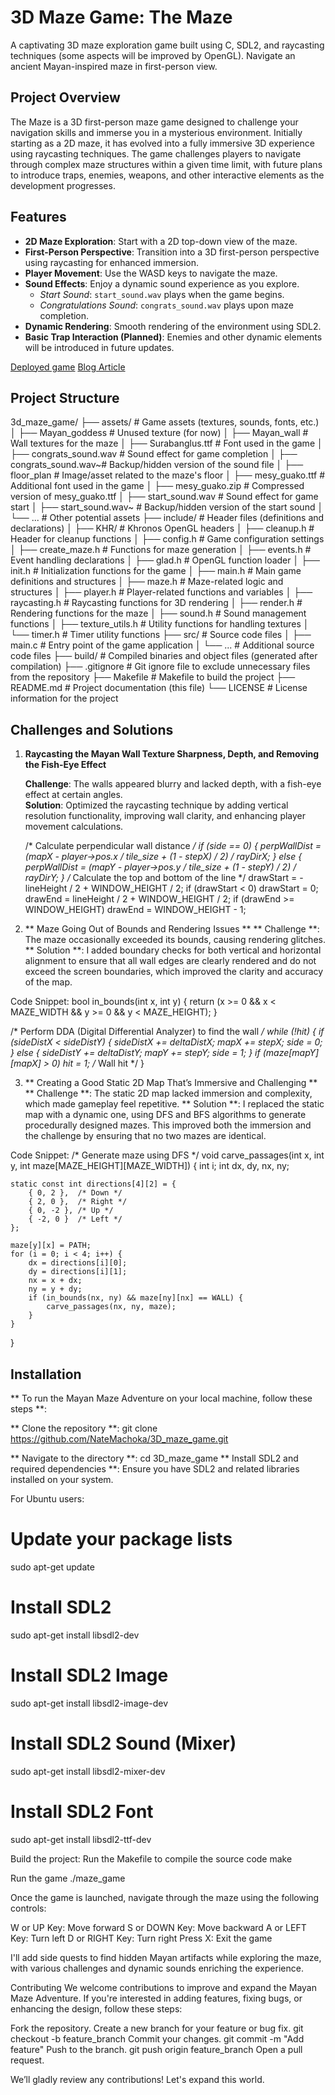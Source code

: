 # 3D Maze Game: The Maze

A captivating 3D maze exploration game built using C, SDL2, and raycasting techniques (some aspects will be improved by OpenGL). Navigate an ancient Mayan-inspired maze in first-person view.

## Project Overview

The Maze is a 3D first-person maze game designed to challenge your navigation skills and immerse you in a mysterious environment. Initially starting as a 2D maze, it has evolved into a fully immersive 3D experience using raycasting techniques. The game challenges players to navigate through complex maze structures within a given time limit, with future plans to introduce traps, enemies, weapons, and other interactive elements as the development progresses.

## Features

- **2D Maze Exploration**: Start with a 2D top-down view of the maze.
- **First-Person Perspective**: Transition into a 3D first-person perspective using raycasting for enhanced immersion.
- **Player Movement**: Use the WASD keys to navigate the maze.
- **Sound Effects**: Enjoy a dynamic sound experience as you explore.
  - *Start Sound*: `start_sound.wav` plays when the game begins.
  - *Congratulations Sound*: `congrats_sound.wav` plays upon maze completion.
- **Dynamic Rendering**: Smooth rendering of the environment using SDL2.
- **Basic Trap Interaction (Planned)**: Enemies and other dynamic elements will be introduced in future updates.

[Deployed game](https://www.youtube.com/watch?v=I0QVUDr8rtU)
[Blog Article](#add-blog-link-when-finished)

## Project Structure

3d_maze_game/
├── assets/               # Game assets (textures, sounds, fonts, etc.)
│   ├── Mayan_goddess     # Unused texture (for now)
│   ├── Mayan_wall        # Wall textures for the maze
│   ├── Surabanglus.ttf   # Font used in the game
│   ├── congrats_sound.wav # Sound effect for game completion
│   ├── congrats_sound.wav~# Backup/hidden version of the sound file
│   ├── floor_plan        # Image/asset related to the maze's floor
│   ├── mesy_guako.ttf    # Additional font used in the game
│   ├── mesy_guako.zip    # Compressed version of mesy_guako.ttf
│   ├── start_sound.wav   # Sound effect for game start
│   ├── start_sound.wav~  # Backup/hidden version of the start sound
│   └── ...               # Other potential assets
├── include/              # Header files (definitions and declarations)
│   ├── KHR/              # Khronos OpenGL headers
│   ├── cleanup.h         # Header for cleanup functions
│   ├── config.h          # Game configuration settings
│   ├── create_maze.h     # Functions for maze generation
│   ├── events.h          # Event handling declarations
│   ├── glad.h            # OpenGL function loader
│   ├── init.h            # Initialization functions for the game
│   ├── main.h            # Main game definitions and structures
│   ├── maze.h            # Maze-related logic and structures
│   ├── player.h          # Player-related functions and variables
│   ├── raycasting.h      # Raycasting functions for 3D rendering
│   ├── render.h          # Rendering functions for the maze
│   ├── sound.h           # Sound management functions
│   ├── texture_utils.h   # Utility functions for handling textures
│   └── timer.h           # Timer utility functions
├── src/                  # Source code files
│   ├── main.c            # Entry point of the game application
│   └── ...               # Additional source code files
├── build/                # Compiled binaries and object files (generated after compilation)
├── .gitignore            # Git ignore file to exclude unnecessary files from the repository
├── Makefile              # Makefile to build the project
├── README.md             # Project documentation (this file)
└── LICENSE               # License information for the project


## Challenges and Solutions

1. **Raycasting the Mayan Wall Texture Sharpness, Depth, and Removing the Fish-Eye Effect**

   **Challenge**: The walls appeared blurry and lacked depth, with a fish-eye effect at certain angles.  
   **Solution**: Optimized the raycasting technique by adding vertical resolution functionality, improving wall clarity, and enhancing player movement calculations.

   /* Calculate perpendicular wall distance */
   if (side == 0) {
       perpWallDist = (mapX - player->pos.x / tile_size + (1 - stepX) / 2) / rayDirX;
   } else {
       perpWallDist = (mapY - player->pos.y / tile_size + (1 - stepY) / 2) / rayDirY;
   }
   /* Calculate the top and bottom of the line */
   drawStart = -lineHeight / 2 + WINDOW_HEIGHT / 2;
   if (drawStart < 0) drawStart = 0;
   drawEnd = lineHeight / 2 + WINDOW_HEIGHT / 2;
   if (drawEnd >= WINDOW_HEIGHT) drawEnd = WINDOW_HEIGHT - 1;

2. ** Maze Going Out of Bounds and Rendering Issues **
   ** Challenge **: The maze occasionally exceeded its bounds, causing rendering glitches.
   ** Solution **: I added boundary checks for both vertical and horizontal alignment to ensure that all wall edges are clearly rendered and do not exceed the screen boundaries, which improved the clarity and accuracy of the map.

Code Snippet:
bool in_bounds(int x, int y) {
    return (x >= 0 && x < MAZE_WIDTH && y >= 0 && y < MAZE_HEIGHT);
}

/* Perform DDA (Digital Differential Analyzer) to find the wall */
while (!hit) {
    if (sideDistX < sideDistY) {
        sideDistX += deltaDistX;
        mapX += stepX;
        side = 0;
    } else {
        sideDistY += deltaDistY;
        mapY += stepY;
        side = 1;
    }
    if (maze[mapY][mapX] > 0) hit = 1; /* Wall hit */
}

3. ** Creating a Good Static 2D Map That’s Immersive and Challenging **
   ** Challenge **: The static 2D map lacked immersion and complexity, which made gameplay feel repetitive.
   ** Solution **: I replaced the static map with a dynamic one, using DFS and BFS algorithms to generate procedurally designed mazes. This improved both the immersion and the challenge by ensuring that no two mazes are identical.

Code Snippet:
/* Generate maze using DFS */
void carve_passages(int x, int y, int maze[MAZE_HEIGHT][MAZE_WIDTH]) {
    int i;
    int dx, dy, nx, ny;

    static const int directions[4][2] = {
        { 0, 2 },  /* Down */
        { 2, 0 },  /* Right */
        { 0, -2 }, /* Up */
        { -2, 0 }  /* Left */
    };

    maze[y][x] = PATH;
    for (i = 0; i < 4; i++) {
        dx = directions[i][0];
        dy = directions[i][1];
        nx = x + dx;
        ny = y + dy;
        if (in_bounds(nx, ny) && maze[ny][nx] == WALL) {
            carve_passages(nx, ny, maze);
        }
    }
}

## Installation

** To run the Mayan Maze Adventure on your local machine, follow these steps **:

 ** Clone the repository **:
git clone https://github.com/NateMachoka/3D_maze_game.git

 ** Navigate to the directory **:
cd 3D_maze_game
 ** Install SDL2 and required dependencies **:
Ensure you have SDL2 and related libraries installed on your system.

For Ubuntu users:
# Update your package lists
sudo apt-get update

# Install SDL2
sudo apt-get install libsdl2-dev

# Install SDL2 Image
sudo apt-get install libsdl2-image-dev

# Install SDL2 Sound (Mixer)
sudo apt-get install libsdl2-mixer-dev

# Install SDL2 Font
sudo apt-get install libsdl2-ttf-dev

Build the project: Run the Makefile to compile the source code
make

Run the game
./maze_game

Once the game is launched, navigate through the maze using the following controls:

W or UP Key: Move forward
S or DOWN Key: Move backward
A or LEFT Key: Turn left
D or RIGHT Key: Turn right
Press X: Exit the game

I'll add side quests to find hidden Mayan artifacts while exploring the maze, with various challenges and dynamic sounds enriching the experience.

Contributing
We welcome contributions to improve and expand the Mayan Maze Adventure. If you're interested in adding features, fixing bugs, or enhancing the design, follow these steps:

Fork the repository.
Create a new branch for your feature or bug fix.
git checkout -b feature_branch
Commit your changes.
git commit -m "Add feature"
Push to the branch.
git push origin feature_branch
Open a pull request.

We’ll gladly review any contributions! Let's expand this world.
